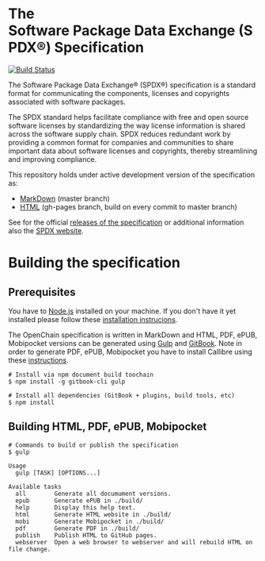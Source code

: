 # The Software Package Data Exchange (SPDX​®​) ​Specification

[![Build Status](https://travis-ci.org/spdx/spdx-spec.svg?branch=master)](https://travis-ci.org/spdx/spdx-spec)

The Software Package Data Exchange® (SPDX®) specification is a standard format for communicating the components, licenses and copyrights associated with software packages.

The SPDX standard helps facilitate compliance with free and open source software licenses by standardizing the way license information is shared across the software supply chain. SPDX reduces redundant work by providing a common format for companies and communities to share important data about software licenses and copyrights, thereby streamlining and improving compliance.

This repository holds under active development version of the specification as:

* [MarkDown](https://github.com/spdx/spdx-spec/tree/master/chapters) (master branch)
* [HTML](https://spdx.github.io/spdx-spec/) (gh-pages branch, build on every commit to master branch)

See for the official [releases of the specification](https://spdx.org/specifications) or additional information also the [SPDX website](https://spdx.org).

# Building the specification

## Prerequisites

You have to [Node.js](https://nodejs.org) installed on your machine. If you don't have it yet installed please follow these [installation instrucions](https://nodejs.org/en/download/package-manager/).

The OpenChain specification is written in MarkDown and HTML, PDF, ePUB, Mobipocket versions can be generated using [Gulp](https://gulpjs.com) and [GitBook](https://www.gitbook.com/). Note in order to generate PDF, ePUB, Mobipocket you have to install Callibre using these [instructions](https://toolchain.gitbook.com/ebook.html).

    # Install via npm document build toochain 
    $ npm install -g gitbook-cli gulp
    
    # Install all dependencies (GitBook + plugins, build tools, etc)
    $ npm install

## Building HTML, PDF, ePUB, Mobipocket

    # Commands to build or publish the specification
    $ gulp
    
    Usage
      gulp [TASK] [OPTIONS...]

    Available tasks
      all        Generate all documument versions.
      epub       Generate ePUB in ./build/
      help       Display this help text.
      html       Generate HTML website in ./build/
      mobi       Generate Mobipocket in ./build/
      pdf        Generate PDF in ./build/
      publish    Publish HTML to GitHub pages.
      webserver  Open a web browser to webserver and will rebuild HTML on file change.
